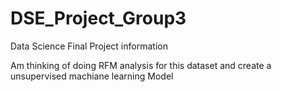 # DSE_Project_Group3
Data Science Final Project information 

Am thinking of doing RFM analysis for this dataset and create a unsupervised machiane learning Model

